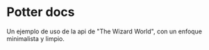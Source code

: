 # Potter docs

Un ejemplo de uso de la api de "The Wizard World",
con un enfoque minimalista y limpio.
